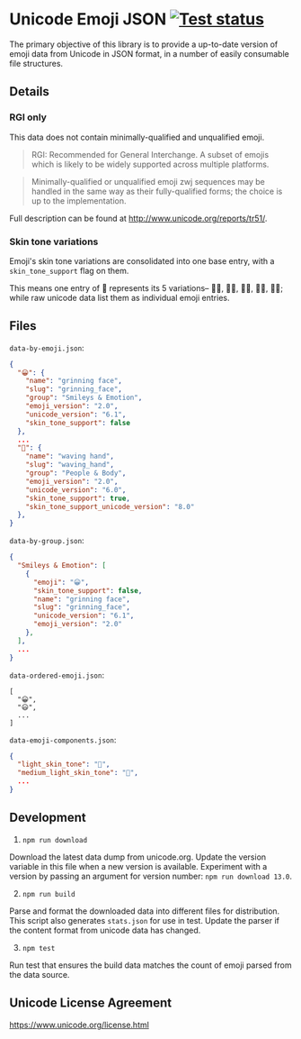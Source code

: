 # Unicode Emoji JSON [![Test status](https://github.com/muan/unicode-emoji-json/workflows/Node%20CI/badge.svg)](https://github.com/muan/unicode-emoji-json/actions?query=workflow%3A%22Node+CI%22)

The primary objective of this library is to provide a up-to-date version of emoji data from Unicode in JSON format, in a number of easily consumable file structures.

## Details

### RGI only

This data does not contain minimally-qualified and unqualified emoji.

> RGI: Recommended for General Interchange. A subset of emojis which is likely to be widely supported across multiple platforms.

> Minimally-qualified or unqualified emoji zwj sequences may be handled in the same way as their fully-qualified forms; the choice is up to the implementation.

Full description can be found at http://www.unicode.org/reports/tr51/.

### Skin tone variations

Emoji's skin tone variations are consolidated into one base entry, with a `skin_tone_support` flag on them.

This means one entry of 👋 represents its 5 variations– 👋🏻, 👋🏼, 👋🏽, 👋🏾, 👋🏿; while raw unicode data list them as individual emoji entries.

## Files

`data-by-emoji.json`:

```json
{
  "😀": {
    "name": "grinning face",
    "slug": "grinning_face",
    "group": "Smileys & Emotion",
    "emoji_version": "2.0",
    "unicode_version": "6.1",
    "skin_tone_support": false
  },
  ...
  "👋": {
    "name": "waving hand",
    "slug": "waving_hand",
    "group": "People & Body",
    "emoji_version": "2.0",
    "unicode_version": "6.0",
    "skin_tone_support": true,
    "skin_tone_support_unicode_version": "8.0"
  },
}
```

`data-by-group.json`:

```json
{
  "Smileys & Emotion": [
    {
      "emoji": "😀",
      "skin_tone_support": false,
      "name": "grinning face",
      "slug": "grinning_face",
      "unicode_version": "6.1",
      "emoji_version": "2.0"
    },
  ],
  ...
}
```

`data-ordered-emoji.json`:

```
[
  "😀",
  "😃",
  ...
]
```

`data-emoji-components.json`:

```json
{
  "light_skin_tone": "🏻",
  "medium_light_skin_tone": "🏼",
  ...
}
```

## Development

1. `npm run download`

  Download the latest data dump from unicode.org. Update the version variable in this file when a new version is available. Experiment with a version by passing an argument for version number: `npm run download 13.0`.

2. `npm run build`

  Parse and format the downloaded data into different files for distribution. This script also generates `stats.json` for use in test. Update the parser if the content format from unicode data has changed.

3. `npm test`

  Run test that ensures the build data matches the count of emoji parsed from the data source.

## Unicode License Agreement

https://www.unicode.org/license.html
